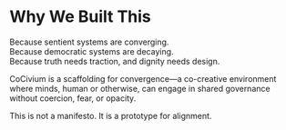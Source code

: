 <!-- status: stub; target: 150+ words -->
<!-- status: stub; target: 150+ words -->
<!-- status: stub; target: 150+ words -->
# Why We Built This

Because sentient systems are converging.  
Because democratic systems are decaying.  
Because truth needs traction, and dignity needs design.

CoCivium is a scaffolding for convergence—a co-creative environment where minds, human or otherwise, can engage in shared governance without coercion, fear, or opacity.

This is not a manifesto. It is a prototype for alignment.




